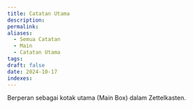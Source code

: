 ```yaml
---
title: Catatan Utama
description: 
permalink: 
aliases:
  - Semua Catatan
  - Main
  - Catatan Utama
tags: 
draft: false
date: 2024-10-17
indexes:
---
```

Berperan sebagai kotak utama (Main Box) dalam Zettelkasten.